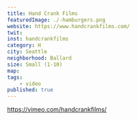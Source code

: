 ```yaml
---
title: Hand Crank Films
featuredImage: ./-hamburgers.png
website: https://www.handcrankfilms.com/
twit: 
inst: handcrankfilms
category: H
city: Seattle
neighborhood: Ballard
size: Small (1-10)
map: 
tags:
    - video
published: true
---
```


https://vimeo.com/handcrankfilms/
